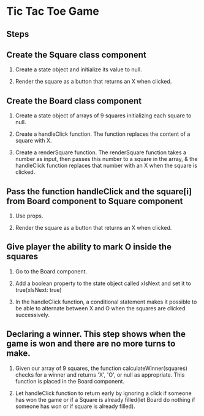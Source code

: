 # Tic Tac Toe Game

## Steps

## Create the Square class component

1) Create a state object and initialize its value to null.

2) Render the square as a button that returns an X when clicked.

## Create the Board class component

1) Create a state object of arrays of 9 squares initializing each square to null.

2) Create a handleClick function. The function replaces the content of a square with X.

3) Create a renderSquare function. The renderSquare function takes a number as input, then passes this number to a square in the array, & the handleClick function replaces that number with an X when the square is clicked.

## Pass the function handleClick and the square[i] from Board component to Square component

1) Use props.

2) Render the square as a button that returns an X when clicked.

## Give player the ability to mark O inside the squares

1) Go to the Board component.

2) Add a boolean property to the state object called xIsNext and set it to true(xIsNext: true)

3) In the handleClick function, a conditional statement makes it possible to be able to alternate between X and O when the squares are clicked successively.

## Declaring a winner. This step shows when the game is won and there are no more turns to make.

1) Given our array of 9 squares, the function calculateWinner(squares) checks for a winner and returns 'X', 'O', or null as appropriate. This function is placed in the Board component.

2) Let handleClick function to return early by ignoring a click if someone has won the game or if a Square is already filled(let Board do nothing if someone has won or if square is already filled).